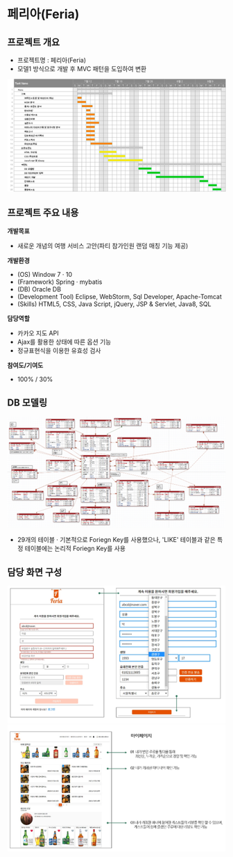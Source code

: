 # 페리아(Feria)

## 프로젝트 개요
- 프로젝트명 : 페리아(Feria)
- 모델1 방식으로 개발 후 MVC 패턴을 도입하여 변환

![](readme-imgs/plan.png)

## 프로젝트 주요 내용
**개발목표**
- 새로운 개념의 여행 서비스 고안(파티 참가인원 랜덤 매칭 기능 제공)

**개발환경**
- (OS) Window 7 · 10 
- (Framework) Spring · mybatis
- (DB) Oracle DB
- (Development Tool) Eclipse, WebStorm, Sql Developer, Apache-Tomcat
- (Skills) HTML5, CSS, Java Script, jQuery, JSP & Servlet, Java8, SQL

**담당역할**
- 카카오 지도 API
- Ajax를 활용한 상태에 따른 옵션 기능
- 정규표현식을 이용한 유효성 검사

**참여도/기여도**
- 100% / 30%

## DB 모델링
![](readme-imgs/db-modeling.png)
- 29개의 테이블 · 기본적으로 Foriegn Key를 사용했으나, 'LIKE' 테이블과 같은 특정 테이블에는 논리적 Foriegn Key를 사용

## 담당 화면 구성
![](readme-imgs/join-page.jpg)
![](readme-imgs/my-page.jpg)
